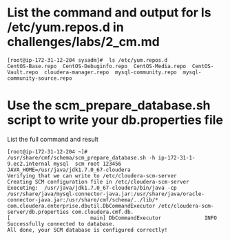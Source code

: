 # List the command and output for  ls /etc/yum.repos.d  in  challenges/labs/2_cm.md 
```
[root@ip-172-31-12-204 sysadm]#  ls /etc/yum.repos.d 
CentOS-Base.repo  CentOS-Debuginfo.repo  CentOS-Media.repo  CentOS-Vault.repo  cloudera-manager.repo  mysql-community.repo  mysql-community-source.repo
```
# Use the  scm_prepare_database.sh  script to write your  db.properties  file 
  List the full command and result 
```
[root@ip-172-31-12-204 ~]# /usr/share/cmf/schema/scm_prepare_database.sh -h ip-172-31-1-9.ec2.internal mysql  scm root 123456
JAVA_HOME=/usr/java/jdk1.7.0_67-cloudera
Verifying that we can write to /etc/cloudera-scm-server
Creating SCM configuration file in /etc/cloudera-scm-server
Executing:  /usr/java/jdk1.7.0_67-cloudera/bin/java -cp /usr/share/java/mysql-connector-java.jar:/usr/share/java/oracle-connector-java.jar:/usr/share/cmf/schema/../lib/* com.cloudera.enterprise.dbutil.DbCommandExecutor /etc/cloudera-scm-server/db.properties com.cloudera.cmf.db.
[                          main] DbCommandExecutor              INFO  Successfully connected to database.
All done, your SCM database is configured correctly!

```